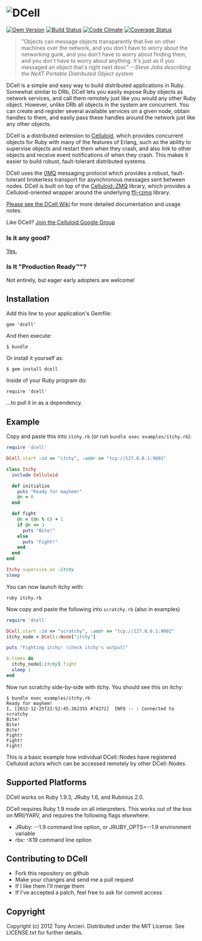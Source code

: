 ![DCell](https://github.com/celluloid/dcell/raw/master/logo.png)
=====
[![Gem Version](https://badge.fury.io/rb/dcell.png)](http://rubygems.org/gems/dcell)
[![Build Status](https://secure.travis-ci.org/celluloid/dcell.png?branch=master)](http://travis-ci.org/celluloid/dcell)
[![Code Climate](https://codeclimate.com/github/celluloid/dcell.png)](https://codeclimate.com/github/celluloid/dcell)
[![Coverage Status](https://coveralls.io/repos/celluloid/dcell/badge.png?branch=master)](https://coveralls.io/r/celluloid/dcell)

> "Objects can message objects transparently that live on other machines
> over the network, and you don't have to worry about the networking gunk,
> and you don't have to worry about finding them, and you don't have to
> worry about anything. It's just as if you messaged an object that's
> right next door."
> _--Steve Jobs describing the NeXT Portable Distributed Object system_

DCell is a simple and easy way to build distributed applications in Ruby.
Somewhat similar to DRb, DCell lets you easily expose Ruby objects as network
services, and call them remotely just like you would any other Ruby object.
However, unlike DRb all objects in the system are concurrent. You can create
and register several available services on a given node, obtain handles to
them, and easily pass these handles around the network just like any other
objects.

DCell is a distributed extension to [Celluloid][celluloid], which provides
concurrent objects for Ruby with many of the features of Erlang, such as the
ability to supervise objects and restart them when they crash, and also link to
other objects and receive event notifications of when they crash. This makes
it easier to build robust, fault-tolerant distributed systems.

DCell uses the [0MQ][zeromq] messaging protocol which provides a robust,
fault-tolerant brokerless transport for asynchronous messages sent between
nodes. DCell is built on top of the [Celluloid::ZMQ][celluloid-zmq] library,
which provides a Celluloid-oriented wrapper around the underlying
[ffi-rzmq][ffi-rzmq] library.

[Please see the DCell Wiki](https://github.com/celluloid/dcell/wiki)
for more detailed documentation and usage notes.

Like DCell? [Join the Celluloid Google Group][googlegroup]

[celluloid]: http://celluloid.io/
[zeromq]: http://www.zeromq.org/
[celluloid-zmq]: https://github.com/celluloid/celluloid-zmq
[ffi-rzmq]: https://github.com/chuckremes/ffi-rzmq
[googlegroup]: http://groups.google.com/group/celluloid-ruby

### Is it any good?

[Yes.](http://news.ycombinator.com/item?id=3067434)

### Is It "Production Ready™"?

Not entirely, but eager early adopters are welcome!

Installation
------------

Add this line to your application's Gemfile:

    gem 'dcell'

And then execute:

    $ bundle

Or install it yourself as:

    $ gem install dcell

Inside of your Ruby program do:

    require 'dcell'

...to pull it in as a dependency.

Example
-------

Copy and paste this into `itchy.rb` (or run `bundle exec examples/itchy.rb`):

```ruby
require 'dcell'

DCell.start :id => "itchy", :addr => "tcp://127.0.0.1:9001"

class Itchy
  include Celluloid

  def initialize
    puts "Ready for mayhem!"
    @n = 0
  end

  def fight
    @n = (@n % 6) + 1
    if @n <= 3
      puts "Bite!"
    else
      puts "Fight!"
    end
  end
end

Itchy.supervise_as :itchy
sleep
```

You can now launch itchy with:

```
ruby itchy.rb
```

Now copy and paste the following into `scratchy.rb` (also in examples)

```ruby
require 'dcell'

DCell.start :id => "scratchy", :addr => "tcp://127.0.0.1:9002"
itchy_node = DCell::Node["itchy"]

puts "Fighting itchy! (check itchy's output)"

6.times do
  itchy_node[:itchy].fight
  sleep 1
end
```

Now run scratchy side-by-side with itchy. You should see this on itchy:

```
$ bundle exec examples/itchy.rb
Ready for mayhem!
I, [2012-12-25T22:52:45.362355 #74272]  INFO -- : Connected to scratchy
Bite!
Bite!
Bite!
Fight!
Fight!
Fight!
```

This is a basic example how individual DCell::Nodes have registered Celluloid actors which can be accessed remotely by other DCell::Nodes.

Supported Platforms
-------------------

DCell works on Ruby 1.9.3, JRuby 1.6, and Rubinius 2.0.

DCell requires Ruby 1.9 mode on all interpreters. This works out of the
box on MRI/YARV, and requires the following flags elsewhere:

* JRuby: --1.9 command line option, or JRUBY_OPTS=--1.9 environment variable
* rbx: -X19 command line option

Contributing to DCell
-------------------------

* Fork this repository on github
* Make your changes and send me a pull request
* If I like them I'll merge them
* If I've accepted a patch, feel free to ask for commit access

Copyright
---------

Copyright (c) 2012 Tony Arcieri. Distributed under the MIT License.
See LICENSE.txt for further details.
